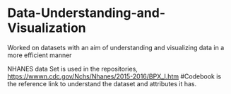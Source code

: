 # Data-Understanding-and-Visualization
Worked on datasets with an aim of understanding and visualizing data in a more efficient manner


NHANES data Set is used in the repositories, https://wwwn.cdc.gov/Nchs/Nhanes/2015-2016/BPX_I.htm #Codebook  is the reference link to understand the dataset and attributes it has.
